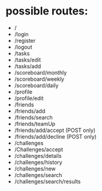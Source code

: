 # possible routes:

- /
- /login
- /register
- /logout
- /tasks
- /tasks/edit
- /tasks/add
- /scoreboard/monthly
- /scoreboard/weekly
- /scoreboard/daily
- /profile
- /profile/edit
- /friends
- /friends/add
- /friends/search
- /friends/teamUp
- /friends/add/accept (POST only)
- /friends/add/decline (POST only)
- /challenges
- /Challenges/accept
- /challenges/details
- /challenges/history
- /challenges/new
- /challenges/search
- /challenges/search/results
